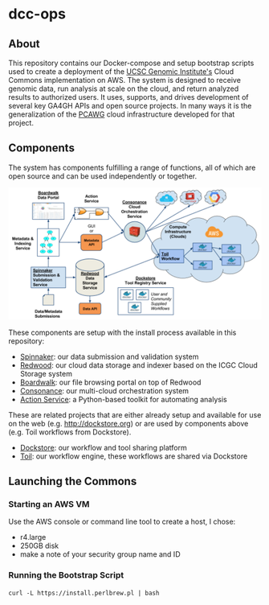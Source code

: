 # dcc-ops

## About

This repository contains our Docker-compose and setup bootstrap scripts used to create a deployment of the [UCSC Genomic Institute's](http://ucsc-cgl.org) Cloud Commons implementation on AWS.  The system is designed to receive genomic data, run analysis at scale on the cloud, and return analyzed results to authorized users.  It uses, supports, and drives development of several key GA4GH APIs and open source projects. In many ways it is the generalization of the [PCAWG](https://dcc.icgc.org/pcawg) cloud infrastructure developed for that project.

## Components

The system has components fulfilling a range of functions, all of which are open source and can be used independently or together.

![Cloud Commons Arch](docs/dcc-arch.png)

These components are setup with the install process available in this repository:

* [Spinnaker](spinnaker/README.md): our data submission and validation system
* [Redwood](redwood/README.md): our cloud data storage and indexer based on the ICGC Cloud Storage system
* [Boardwalk](boardwalk/README.md): our file browsing portal on top of Redwood
* [Consonance](consonance/README.md): our multi-cloud orchestration system
* [Action Service](action/README.md): a Python-based toolkit for automating analysis

These are related projects that are either already setup and available for use on the web (e.g. http://dockstore.org) or are used by components above (e.g. Toil workflows from Dockstore).

* [Dockstore](http://dockstore.org): our workflow and tool sharing platform
* [Toil](https://github.com/BD2KGenomics/toil): our workflow engine, these workflows are shared via Dockstore

## Launching the Commons

### Starting an AWS VM

Use the AWS console or command line tool to create a host, I chose:

* r4.large
* 250GB disk
* make a note of your security group name and ID

### Running the Bootstrap Script

    curl -L https://install.perlbrew.pl | bash
